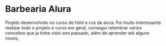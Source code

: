 # Barbearia Alura
Projeto desenvolvido no curso de html e css da alura.
Foi muito interessante realizar todo o projeto e curso em geral, consegui relembrar vários conceitos que ja tinha visto ano passado, além de aprender até alguns novos,
